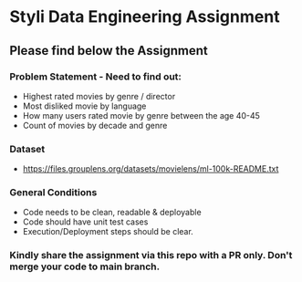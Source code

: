 # Styli Data Engineering Assignment

## Please find below the Assignment

### Problem Statement - Need to find out: 

- Highest rated movies by genre / director 
- Most disliked movie by language 
- How many users rated movie by genre between the age 40-45
- Count of movies by decade and genre 

### Dataset

- https://files.grouplens.org/datasets/movielens/ml-100k-README.txt 

### General Conditions

- Code needs to be clean, readable & deployable 
- Code should have unit test cases 
- Execution/Deployment steps should be clear. 

### Kindly share the assignment via this repo with a PR only. Don't merge your code to main branch.